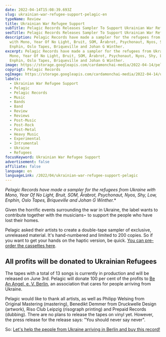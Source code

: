 ```yaml
---
date: 2022-04-14T15:08:39.693Z
slug: ukrainian-war-refugee-support-pelagic-en
typeName: Review
title: Ukrainian War Refugee Support
subTitle: Pelagic Records Releases Sampler To Support Ukrainian War Refugees
seoTitle: Pelagic Records Releases Sampler To Support Ukrainian War Refugees
description: Pelagic Records have made a sampler for the refugees from Ukraine
  with Mono, Year Of No Light, Bruit, SOM, Årabrot, Psychonaut, Nyos, Shy, Low,
  Enphin, Oslo Tapes, Briqueville and Johan G Winther.
excerpt: Pelagic Records have made a sampler for the refugees from Ukraine with
  Mono, Year Of No Light, Bruit, SOM, Årabrot, Psychonaut, Nyos, Shy, Low,
  Enphin, Oslo Tapes, Briqueville and Johan G Winther.
image: https://storage.googleapis.com/cardamonchai-media/2022-04-14/pelagic-ukraine-jpeg-imagine-d8d8d8_9fa08e_701_800/640.webp
copyrigt: Pelagic Records
ogImage: https://storage.googleapis.com/cardamonchai-media/2022-04-14/ukrainian-war-refugee-support-pelagic-fb-png-imagine-e8f8f8_9aa286_1200_628/640.webp
labels:
  - Ukrainian War Refugee Support
  - Pelagic
  - Pelagic Records
  - Music
  - Bands
  - Band
  - Review
  - Reviews
  - Post-Music
  - Post-Rock
  - Post-Metal
  - Heavy Music
  - Experimental
  - Intrumental
  - Ukraine
  - Refugees
focusKeyword: Ukrainian War Refugee Support
advertisement: false
affiliate: false
language: en
languageLink: /2022/04/ukrainian-war-refugee-support-pelagic
---
```

*Pelagic Records have made a sampler for the refugees from Ukraine with Mono, Year Of No Light, Bruit, SOM, Årabrot, Psychonaut, Nyos, Shy, Low, Enphin, Oslo Tapes, Briqueville and Johan G Winther.**

Given the horrific events surrounding the war in Ukraine, the label wants to contribute together with the musicians⋆ to support the people who have lost their homes.

Pelagic asked their artists to create a double-tape sampler of exclusive, unreleased material. It's hand-numbered and limited to 200 copies. So if you want to get your hands on the haptic version, be quick. [You can pre-order the cassettes here](https://pelagic-records.com/product/pelagic-records-ukrainian-war-refugee-support-a-pelagic-compilation-2xtape/).

## All profits will be donated to Ukrainian Refugees

The tapes with a total of 13 songs is currently in production and will be released on June 3rd. Pelagic will donate 100 per cent of the profits to [Be An Angel, e. V. Berlin](https://beanangel.direct/en/), an association that cares for people arriving from Ukraine.

Pelagic would like to thank all artists, as well as Philipp Welsing from Original Mastering (mastering), Benedikt Demmer from Druckwelle Design (artwork), Riso Club Leipzig (risograph printing) and Prepaid Records (dubbing). There are no plans to release the tapes on vinyl yet. However, the press release for the release says: "You should never say never".

So: [Let's help the people from Ukraine arriving in Berlin and buy this record!](https://pelagic-records.com/product/pelagic-records-ukrainian-war-refugee-support-a-pelagic-compilation-2xtape/)

